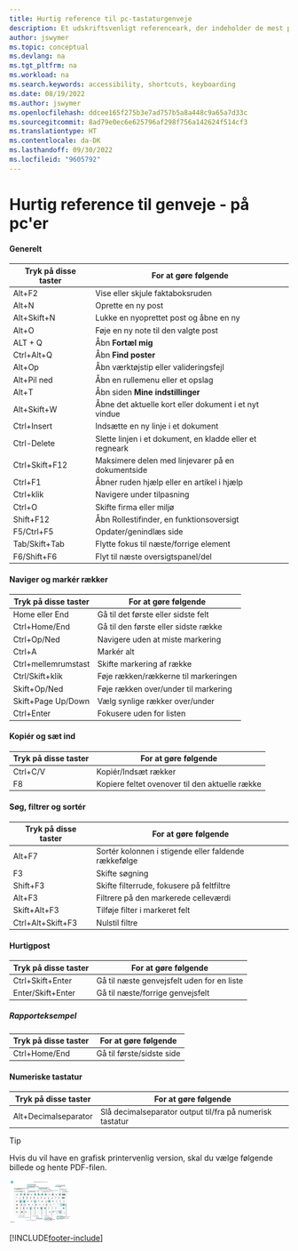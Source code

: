 ```yaml
---
title: Hurtig reference til pc-tastaturgenveje
description: Et udskriftsvenligt referenceark, der indeholder de mest populære tastaturgenveje for pc-brugere.
author: jswymer
ms.topic: conceptual
ms.devlang: na
ms.tgt_pltfrm: na
ms.workload: na
ms.search.keywords: accessibility, shortcuts, keyboarding
ms.date: 08/19/2022
ms.author: jswymer
ms.openlocfilehash: ddcee165f275b3e7ad757b5a8a448c9a65a7d33c
ms.sourcegitcommit: 8ad79e0ec6e625796af298f756a142624f514cf3
ms.translationtype: HT
ms.contentlocale: da-DK
ms.lasthandoff: 09/30/2022
ms.locfileid: "9605792"
---
```

# <a name="keyboard-quick-reference---pc-only"></a>Hurtig reference til genveje - på pc'er

#### <a name="general"></a>Generelt

|Tryk på disse taster|For at gøre følgende|  
|-|-|
|Alt+F2|Vise eller skjule faktaboksruden|
|Alt+N|Oprette en ny post|
|Alt+Skift+N|Lukke en nyoprettet post og åbne en ny|
|Alt+O|Føje en ny note til den valgte post|
|ALT + Q|Åbn **Fortæl mig**|
|Ctrl+Alt+Q|Åbn **Find poster**|
|Alt+Op|Åbn værktøjstip eller valideringsfejl|
|Alt+Pil ned|Åbn en rullemenu eller et opslag|
|Alt+T|Åbn siden **Mine indstillinger**|
|Alt+Skift+W|Åbne det aktuelle kort eller dokument i et nyt vindue|
|Ctrl+Insert|Indsætte en ny linje i et dokument|
|Ctrl-Delete|Slette linjen i et dokument, en kladde eller et regneark|
|Ctrl+Skift+F12|Maksimere delen med linjevarer på en dokumentside|
|Ctrl+F1|Åbner ruden hjælp eller en artikel i hjælp|
|Ctrl+klik|Navigere under tilpasning|
|Ctrl+O|Skifte firma eller miljø|
|Shift+F12|Åbn Rollestifinder, en funktionsoversigt|
|F5/Ctrl+F5|Opdater/genindlæs side|
|Tab/Skift+Tab|Flytte fokus til næste/forrige element|
|F6/Shift+F6|Flyt til næste oversigtspanel/del|

#### <a name="navigate--select-rows"></a>Naviger og markér rækker

|Tryk på disse taster|For at gøre følgende|
|-|-|
|Home eller End|Gå til det første eller sidste felt|
|Ctrl+Home/End |Gå til den første eller sidste række|
|Ctrl+Op/Ned|Navigere uden at miste markering|
|Ctrl+A |Markér alt|
|Ctrl+mellemrumstast|Skifte markering af række|
|Ctrl/Skift+klik|Føje rækken/rækkerne til markeringen|
|Skift+Op/Ned|Føje rækken over/under til markering|
|Skift+Page Up/Down|Vælg synlige rækker over/under|
|Ctrl+Enter|Fokusere uden for listen|

#### <a name="copy--paste"></a>Kopiér og sæt ind

|Tryk på disse taster|For at gøre følgende|
|-|-|
|Ctrl+C/V|Kopiér/Indsæt rækker|
|F8|Kopiere feltet ovenover til den aktuelle række|

#### <a name="search-filter--sort"></a>Søg, filtrer og sortér

|Tryk på disse taster|For at gøre følgende|
|-|-|
|Alt+F7|Sortér kolonnen i stigende eller faldende rækkefølge|
|F3|Skifte søgning|
|Shift+F3|Skifte filterrude, fokusere på feltfiltre|
|Alt+F3|Filtrere på den markerede celleværdi|
|Skift+Alt+F3|Tilføje filter i markeret felt|
|Ctrl+Alt+Skift+F3|Nulstil filtre|

#### <a name="quick-entry"></a>Hurtigpost

|Tryk på disse taster|For at gøre følgende|
|-|-|
|Ctrl+Skift+Enter|Gå til næste genvejsfelt uden for en liste|
|Enter/Skift+Enter|Gå til næste/forrige genvejsfelt|

##### <a name="report-preview"></a>Rapporteksempel

|Tryk på disse taster|For at gøre følgende|
|-|-|
|Ctrl+Home/End|Gå til første/sidste side|

#### <a name="numeric-keypad"></a>Numeriske tastatur

|Tryk på disse taster|For at gøre følgende|  
|-|-|
|Alt+Decimalseparator|Slå decimalseparator output til/fra på numerisk tastatur|

> [!TIP]
> Hvis du vil have en grafisk printervenlig version, skal du vælge følgende billede og hente PDF-filen.
>
> [![Ikon, der åbner et PDF-dokument.](media/keyboard_shortcut_inline.png)](media/keyboard_shortcuts.pdf)


[!INCLUDE[footer-include](includes/footer-banner.md)]
